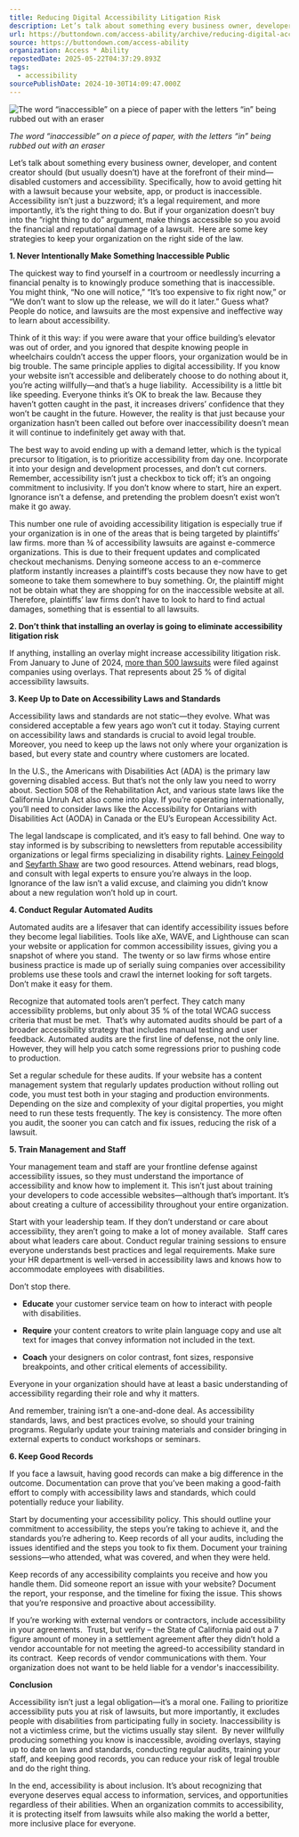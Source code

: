 ```yaml
---
title: Reducing Digital Accessibility Litigation Risk
description: Let’s talk about something every business owner, developer, and content creator should (but usually doesn’t) have at the forefront of their mind—disabled customers and accessibility. Specifically, how to avoid getting hit with a lawsuit because your 
url: https://buttondown.com/access-ability/archive/reducing-digital-accessibility-litigation-risk/
source: https://buttondown.com/access-ability
organization: Access * Ability
repostedDate: 2025-05-22T04:37:29.893Z
tags:
  - accessibility
sourcePublishDate: 2024-10-30T14:09:47.000Z
---
```


![The word “inaccessible” on a piece of paper with the letters “in” being rubbed out with an eraser](https://assets.buttondown.email/images/013204d4-2398-47fd-a072-7407efa3cf2e.jpeg?w=960&fit=max)

*The word “inaccessible” on a piece of paper, with the letters “in” being rubbed out with an eraser*

Let’s talk about something every business owner, developer, and content creator should (but usually doesn’t) have at the forefront of their mind—disabled customers and accessibility. Specifically, how to avoid getting hit with a lawsuit because your website, app, or product is inaccessible. Accessibility isn’t just a buzzword; it’s a legal requirement, and more importantly, it’s the right thing to do. But if your organization doesn’t buy into the “right thing to do” argument, make things accessible so you avoid the financial and reputational damage of a lawsuit.  Here are some key strategies to keep your organization on the right side of the law.

**1\. Never Intentionally Make Something Inaccessible Public**

The quickest way to find yourself in a courtroom or needlessly incurring a financial penalty is to knowingly produce something that is inaccessible. You might think, “No one will notice,” “It’s too expensive to fix right now,” or “We don’t want to slow up the release, we will do it later.” Guess what? People do notice, and lawsuits are the most expensive and ineffective way to learn about accessibility.

Think of it this way: if you were aware that your office building’s elevator was out of order, and you ignored that despite knowing people in wheelchairs couldn’t access the upper floors, your organization would be in big trouble. The same principle applies to digital accessibility. If you know your website isn’t accessible and deliberately choose to do nothing about it, you’re acting willfully—and that’s a huge liability.  Accessibility is a little bit like speeding. Everyone thinks it’s OK to break the law. Because they haven’t gotten caught in the past, it increases drivers’ confidence that they won’t be caught in the future. However, the reality is that just because your organization hasn’t been called out before over inaccessibility doesn’t mean it will continue to indefinitely get away with that.

The best way to avoid ending up with a demand letter, which is the typical precursor to litigation, is to prioritize accessibility from day one. Incorporate it into your design and development processes, and don’t cut corners. Remember, accessibility isn’t just a checkbox to tick off; it’s an ongoing commitment to inclusivity. If you don’t know where to start, hire an expert. Ignorance isn’t a defense, and pretending the problem doesn’t exist won’t make it go away. 

This number one rule of avoiding accessibility litigation is especially true if your organization is in one of the areas that is being targeted by plaintiffs’ law firms. more than ¾ of accessibility lawsuits are against e-commerce organizations. This is due to their frequent updates and complicated checkout mechanisms. Denying someone access to an e-commerce platform instantly increases a plaintiff’s costs because they now have to get someone to take them somewhere to buy something. Or, the plaintiff might not be obtain what they are shopping for on the inaccessible website at all. Therefore, plaintiffs’ law firms don’t have to look to hard to find actual damages, something that is essential to all lawsuits.

**2\. Don’t think that installing an overlay is going to eliminate accessibility litigation risk**

If anything, installing an overlay might increase accessibility litigation risk. From January to June of 2024, [more than 500 lawsuits](https://blog.usablenet.com/2024-mid-year-ada-web-lawsuit-report-insights-and-trends-uncovered?utm_source=access-ability&utm_medium=email&utm_campaign=reducing-digital-accessibility-litigation-risk) were filed against companies using overlays. That represents about 25 % of digital accessibility lawsuits.

**3\. Keep Up to Date on Accessibility Laws and Standards**

Accessibility laws and standards are not static—they evolve. What was considered acceptable a few years ago won’t cut it today. Staying current on accessibility laws and standards is crucial to avoid legal trouble.  Moreover, you need to keep up the laws not only where your organization is based, but every state and country where customers are located.

In the U.S., the Americans with Disabilities Act (ADA) is the primary law governing disabled access. But that’s not the only law you need to worry about. Section 508 of the Rehabilitation Act, and various state laws like the California Unruh Act also come into play. If you’re operating internationally, you’ll need to consider laws like the Accessibility for Ontarians with Disabilities Act (AODA) in Canada or the EU’s European Accessibility Act.

The legal landscape is complicated, and it’s easy to fall behind. One way to stay informed is by subscribing to newsletters from reputable accessibility organizations or legal firms specializing in disability rights. [Lainey Feingold](https://www.lflegal.com/category/articles/?utm_source=access-ability&utm_medium=email&utm_campaign=reducing-digital-accessibility-litigation-risk) and [Seyfarth Shaw](https://www.adatitleiii.com/?utm_source=access-ability&utm_medium=email&utm_campaign=reducing-digital-accessibility-litigation-risk) are two good resources. Attend webinars, read blogs, and consult with legal experts to ensure you’re always in the loop. Ignorance of the law isn’t a valid excuse, and claiming you didn’t know about a new regulation won’t hold up in court.

**4\. Conduct Regular Automated Audits**

Automated audits are a lifesaver that can identify accessibility issues before they become legal liabilities. Tools like aXe, WAVE, and Lighthouse can scan your website or application for common accessibility issues, giving you a snapshot of where you stand.  The twenty or so law firms whose entire business practice is made up of serially suing companies over accessibility problems use these tools and crawl the internet looking for soft targets.  Don’t make it easy for them.

Recognize that automated tools aren’t perfect. They catch many accessibility problems, but only about 35 % of the total WCAG success criteria that must be met.  That’s why automated audits should be part of a broader accessibility strategy that includes manual testing and user feedback. Automated audits are the first line of defense, not the only line. However, they will help you catch some regressions prior to pushing code to production.

Set a regular schedule for these audits. If your website has a content management system that regularly updates production without rolling out code, you must test both in your staging and production environments. Depending on the size and complexity of your digital properties, you might need to run these tests frequently. The key is consistency. The more often you audit, the sooner you can catch and fix issues, reducing the risk of a lawsuit.

**5\. Train Management and Staff**

Your management team and staff are your frontline defense against accessibility issues, so they must understand the importance of accessibility and know how to implement it. This isn’t just about training your developers to code accessible websites—although that’s important. It’s about creating a culture of accessibility throughout your entire organization.

Start with your leadership team. If they don’t understand or care about accessibility, they aren’t going to make a lot of money available.  Staff cares about what leaders care about. Conduct regular training sessions to ensure everyone understands best practices and legal requirements. Make sure your HR department is well-versed in accessibility laws and knows how to accommodate employees with disabilities.

Don’t stop there.

-   **Educate** your customer service team on how to interact with people with disabilities.
    
-   **Require** your content creators to write plain language copy and use alt text for images that convey information not included in the text.
    
-   **Coach** your designers on color contrast, font sizes, responsive breakpoints, and other critical elements of accessibility.
    

Everyone in your organization should have at least a basic understanding of accessibility regarding their role and why it matters.

And remember, training isn’t a one-and-done deal. As accessibility standards, laws, and best practices evolve, so should your training programs. Regularly update your training materials and consider bringing in external experts to conduct workshops or seminars.

**6\. Keep Good Records**

If you face a lawsuit, having good records can make a big difference in the outcome. Documentation can prove that you’ve been making a good-faith effort to comply with accessibility laws and standards, which could potentially reduce your liability.

Start by documenting your accessibility policy. This should outline your commitment to accessibility, the steps you’re taking to achieve it, and the standards you’re adhering to. Keep records of all your audits, including the issues identified and the steps you took to fix them. Document your training sessions—who attended, what was covered, and when they were held.

Keep records of any accessibility complaints you receive and how you handle them. Did someone report an issue with your website? Document the report, your response, and the timeline for fixing the issue. This shows that you’re responsive and proactive about accessibility.

If you’re working with external vendors or contractors, include accessibility in your agreements.  Trust, but verify – the State of California paid out a 7 figure amount of money in a settlement agreement after they didn’t hold a vendor accountable for not meeting the agreed-to accessibility standard in its contract.  Keep records of vendor communications with them. Your organization does not want to be held liable for a vendor's inaccessibility.

**Conclusion**

Accessibility isn’t just a legal obligation—it’s a moral one. Failing to prioritize accessibility puts you at risk of lawsuits, but more importantly, it excludes people with disabilities from participating fully in society. Inaccessibility is not a victimless crime, but the victims usually stay silent.  By never willfully producing something you know is inaccessible, avoiding overlays, staying up to date on laws and standards, conducting regular audits, training your staff, and keeping good records, you can reduce your risk of legal trouble and do the right thing.

In the end, accessibility is about inclusion. It’s about recognizing that everyone deserves equal access to information, services, and opportunities regardless of their abilities. When an organization commits to accessibility, it is protecting itself from lawsuits while also making the world a better, more inclusive place for everyone.